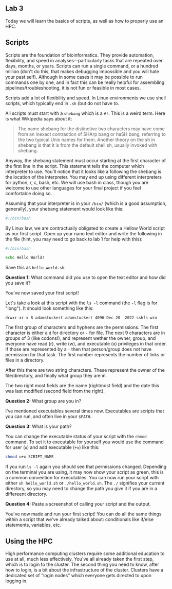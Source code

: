 ## Lab 3

Today we will learn the basics of scripts, as well as how to properly use an HPC. 

## Scripts

Scripts are the foundation of bioinformatics. They provide automation, flexibility, and speed in analyses--particularly tasks that are repeated over days, months, or years. Scripts can run a single command, or a hundred million (don't do this, that makes debugging impossible and you will hate your past self). Although in some cases it may be possible to run commands one by one, and in fact this can be really helpful for assembling pipelines/troubleshooting, it is not fun or feasible in most cases. 

Scripts add a lot of flexibility and speed. In Linux environments we use shell scripts, which typically end in `.sh` (but do not have to.

All scripts must start with a `shebang` which is a `#!`. This is a weird term. Here is what Wikipedia says about it:

> The name shebang for the distinctive two characters may have come from an inexact contraction of SHArp bang or haSH bang, referring to the two typical Unix names for them. Another theory on the sh in shebang is that it is from the default shell sh, usually invoked with shebang.

Anyway, the shebang statement must occur starting at the first character of the first line in the script. This statement tells the computer which interpreter to use. You'll notice that it looks like a following the shebang is the location of the interpreter. You may end up using different interpreters for python, r, c, bash, etc. We will use bash in class, though you are welcome to use other languages for your final project if you feel comfortable doing so.

Assuming that your interpreter is in your `/bin/` (which is a good assumption, generally), your shebang statement would look like this:

```bash
#!/bin/bash
```

By Linux law, we are contractually obligated to create a Hellow World script as our first script. Open up your nano text editor and write the following in the file (hint, you may need to go back to lab 1 for help with this):

```bash
#!/bin/bash

echo Hello World!
```

Save this as `hello_world.sh`.

**Question 1:** What command did you use to open the text editor and how did you save it?

You've now saved your first script! 

Let's take a look at this script with the `ls -l` command (the `-l` flag is for "long"). It should look something like this:

```
drwxr-xr-x 8 adamstuckert adamstuckert 4096 Dec 20  2022 sshfs-win
```

The first group of characters and hyphens are the permissions. The first character is either a `d` for directory or `-` for file. The next 9 characters are in  groups of 3 (like codons!), and represent wether the owner, group, and everyone have read (r), write (w), and executable (x) privileges in that order. If those are represented by a `-` then that person/group does not have permission for that task. The first number represents the number of links or files in a directory. 

After this there are two string characters. These represent the owner of the file/directory, and finally what group they are in. 

The two right most fields are the name (rightmost field) and the date this was last modified (second field from the right).

**Question 2:** What group are you in?

I've mentioned executables several times now. Executables are scripts that you can run, and often live in your `$PATH`. 

**Question 3:** What is your path?

You can change the executable status of your script with the `chmod` command. To set it to executable for yourself you would use the command for user (`u`) and add executable (`+x`) like this:

```bash
chmod u+x SCRIPT_NAME
```

If you run `ls -l` again you should see that permissions changed. Depending on the terminal you are using, it may now show your script as green, this is a common convention for executables. You can now run your script with either `sh hello_world.sh` or `./hello_world.sh`. The `./` signifies your current directory, so you may need to change the path you give it if you are in a differeent directory.

**Question 4:** Paste a screenshot of calling your script and the output.

You've now made and run your first script! You can do all the same things within a script that we've already talked about: conditionals like if/else statements, variables, etc.


## Using the HPC

High performance computing clusters require some additional education to use at all, much less effectively. You've all already taken the first step, which is to login to the cluster. The second thing you need to know, after how to login, is a bit about the infrastructure of the cluster.  Clusters have a dedicated set of "login nodes" which everyone gets directed to upon logging in. 

